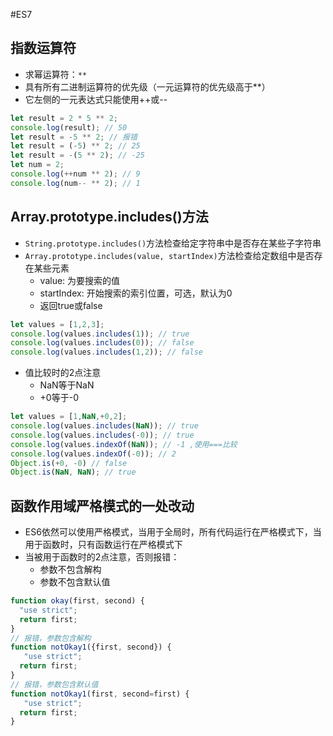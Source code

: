 #ES7

## 指数运算符
* 求幂运算符：`**`
* 具有所有二进制运算符的优先级（一元运算符的优先级高于**）
* 它左侧的一元表达式只能使用++或--
```js
let result = 2 * 5 ** 2;
console.log(result); // 50
let result = -5 ** 2; // 报错
let result = (-5) ** 2; // 25
let result = -(5 ** 2); // -25
let num = 2;
console.log(++num ** 2); // 9
console.log(num-- ** 2); // 1
```

## Array.prototype.includes()方法
* `String.prototype.includes()`方法检查给定字符串中是否存在某些子字符串
* `Array.prototype.includes(value, startIndex)`方法检查给定数组中是否存在某些元素
  * value: 为要搜索的值
  * startIndex: 开始搜索的索引位置，可选，默认为0
  * 返回true或false
```js
let values = [1,2,3];
console.log(values.includes(1)); // true
console.log(values.includes(0)); // false
console.log(values.includes(1,2)); // false
```

* 值比较时的2点注意
  * NaN等于NaN
  * +0等于-0
```js
let values = [1,NaN,+0,2];
console.log(values.includes(NaN)); // true
console.log(values.includes(-0)); // true
console.log(values.indexOf(NaN)); // -1 ,使用===比较
console.log(values.indexOf(-0)); // 2
Object.is(+0, -0) // false
Object.is(NaN, NaN); // true
```

## 函数作用域严格模式的一处改动
* ES6依然可以使用严格模式，当用于全局时，所有代码运行在严格模式下，当用于函数时，只有函数运行在严格模式下
* 当被用于函数时的2点注意，否则报错：
  * 参数不包含解构
  * 参数不包含默认值
```js
function okay(first, second) {
  "use strict";
  return first;
}
// 报错，参数包含解构
function notOkay1({first, second}) {
   "use strict";
  return first;
}
// 报错，参数包含默认值
function notOkay1(first, second=first) {
   "use strict";
  return first;
}
```